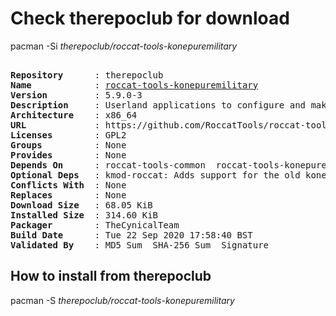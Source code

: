 # Check therepoclub for download

        
pacman -Si *therepoclub/roccat-tools-konepuremilitary*

<div class="highlight"><pre class="highlight"><text>
<b>Repository</b>      : therepoclub
<b>Name</b>            : <a href='../../x86_64/roccat-tools-konepuremilitary-5.9.0-3-x86_64.pkg.tar.zst'>roccat-tools-konepuremilitary</a>
<b>Version</b>         : 5.9.0-3
<b>Description</b>     : Userland applications to configure and make extended use of ROCCAT Kone Pure Military devices
<b>Architecture</b>    : x86_64
<b>URL</b>             : https://github.com/RoccatTools/roccat-tools
<b>Licenses</b>        : GPL2
<b>Groups</b>          : None
<b>Provides</b>        : None
<b>Depends On</b>      : roccat-tools-common  roccat-tools-konepure
<b>Optional Deps</b>   : kmod-roccat: Adds support for the old kone device.
<b>Conflicts With</b>  : None
<b>Replaces</b>        : None
<b>Download Size</b>   : 68.05 KiB
<b>Installed Size</b>  : 314.60 KiB
<b>Packager</b>        : TheCynicalTeam <wayne6324@gmail.com>
<b>Build Date</b>      : Tue 22 Sep 2020 17:58:40 BST
<b>Validated By</b>    : MD5 Sum  SHA-256 Sum  Signature
</text></pre></div>

## How to install from therepoclub

        
pacman -S *therepoclub/roccat-tools-konepuremilitary*
